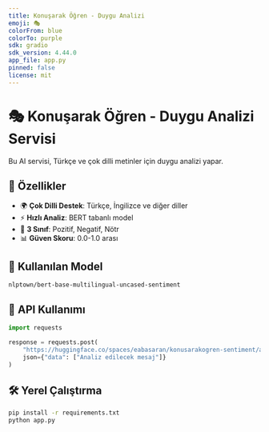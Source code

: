 ```yaml
---
title: Konuşarak Öğren - Duygu Analizi
emoji: 🎭
colorFrom: blue
colorTo: purple
sdk: gradio
sdk_version: 4.44.0
app_file: app.py
pinned: false
license: mit
---
```


# 🎭 Konuşarak Öğren - Duygu Analizi Servisi

Bu AI servisi, Türkçe ve çok dilli metinler için duygu analizi yapar.

## 🚀 Özellikler

- 🌍 **Çok Dilli Destek**: Türkçe, İngilizce ve diğer diller
- ⚡ **Hızlı Analiz**: BERT tabanlı model
- 🎯 **3 Sınıf**: Pozitif, Negatif, Nötr
- 📊 **Güven Skoru**: 0.0-1.0 arası

## 🤖 Kullanılan Model

`nlptown/bert-base-multilingual-uncased-sentiment`

## 📡 API Kullanımı

```python
import requests

response = requests.post(
    "https://huggingface.co/spaces/eabasaran/konusarakogren-sentiment/api/predict",
    json={"data": ["Analiz edilecek mesaj"]}
)
```

## 🛠️ Yerel Çalıştırma

```bash
pip install -r requirements.txt
python app.py
```
